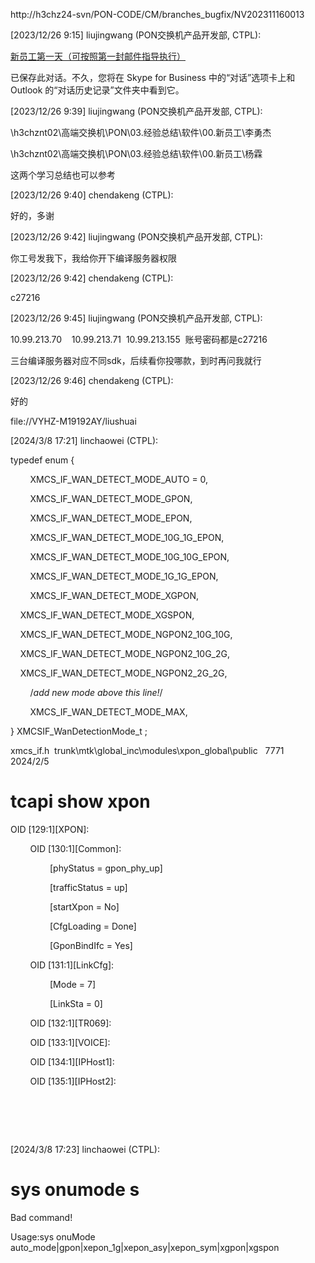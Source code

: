 http://h3chz24-svn/PON-CODE/CM/branches_bugfix/NV202311160013

[‎2023/‎12/‎26 9:15] liujingwang (PON交换机产品开发部, CTPL):

[新员工第一天（可按照第一封邮件指导执行）](onenote://h3chznt02/高端交换机/S10500-V7/03.经验总结/软件/PUBLIC/OneNote/CCLSW/SF/PON/新员工.one#新员工第一天（可按照第一封邮件指导执行）&section-id={9555E696-8B98-4958-A624-572AB30CF3A6}&page-id={E8FF5B02-5F28-48C9-AD61-F6C7431243AA}&end)

已保存此对话。不久，您将在 Skype for Business 中的“对话”选项卡上和 Outlook 的“对话历史记录”文件夹中看到它。

[‎2023/‎12/‎26 9:39] liujingwang (PON交换机产品开发部, CTPL):

\\h3chznt02\高端交换机\PON\03.经验总结\软件\00.新员工\李勇杰

\\h3chznt02\高端交换机\PON\03.经验总结\软件\00.新员工\杨霖

这两个学习总结也可以参考

[‎2023/‎12/‎26 9:40] chendakeng (CTPL):

好的，多谢

[‎2023/‎12/‎26 9:42] liujingwang (PON交换机产品开发部, CTPL):

你工号发我下，我给你开下编译服务器权限

[‎2023/‎12/‎26 9:42] chendakeng (CTPL):

c27216

[‎2023/‎12/‎26 9:45] liujingwang (PON交换机产品开发部, CTPL):

10.99.213.70    10.99.213.71  10.99.213.155  账号密码都是c27216

三台编译服务器对应不同sdk，后续看你投哪款，到时再问我就行

[‎2023/‎12/‎26 9:46] chendakeng (CTPL):

好的

file://VYHZ-M19192AY/liushuai


[‎2024/‎3/‎8 17:21] linchaowei (CTPL):

typedef enum {

        XMCS_IF_WAN_DETECT_MODE_AUTO = 0,

        XMCS_IF_WAN_DETECT_MODE_GPON,

        XMCS_IF_WAN_DETECT_MODE_EPON,

        XMCS_IF_WAN_DETECT_MODE_10G_1G_EPON,

        XMCS_IF_WAN_DETECT_MODE_10G_10G_EPON,

        XMCS_IF_WAN_DETECT_MODE_1G_1G_EPON,

        XMCS_IF_WAN_DETECT_MODE_XGPON,

    XMCS_IF_WAN_DETECT_MODE_XGSPON,

    XMCS_IF_WAN_DETECT_MODE_NGPON2_10G_10G,

    XMCS_IF_WAN_DETECT_MODE_NGPON2_10G_2G,

    XMCS_IF_WAN_DETECT_MODE_NGPON2_2G_2G,

        /*add new mode above this line!*/

        XMCS_IF_WAN_DETECT_MODE_MAX,

} XMCSIF_WanDetectionMode_t ;

xmcs_if.h  trunk\mtk\global_inc\modules\xpon_global\public   7771 2024/2/5       

# tcapi show xpon

OID [129:1][XPON]:

        OID [130:1][Common]:

                [phyStatus = gpon_phy_up]

                [trafficStatus = up]

                [startXpon = No]

                [CfgLoading = Done]

                [GponBindIfc = Yes]

        OID [131:1][LinkCfg]:

                [Mode = 7]

                [LinkSta = 0]

        OID [132:1][TR069]:

        OID [133:1][VOICE]:

        OID [134:1][IPHost1]:

        OID [135:1][IPHost2]:

#  

[‎2024/‎3/‎8 17:23] linchaowei (CTPL):

# sys onumode s

Bad command!

Usage:sys onuMode auto_mode|gpon|xepon_1g|xepon_asy|xepon_sym|xgpon|xgspon